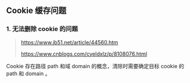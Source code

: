 ## Cookie 缓存问题

### 1. 无法删除 cookie 的问题

> https://www.jb51.net/article/44560.htm
>
> https://www.cnblogs.com/cyeldxlz/p/8108076.html

 Cookie 存在路径 path 和域 domain 的概念，清除时需要确定目标 cookie 的 path 和 domain 。